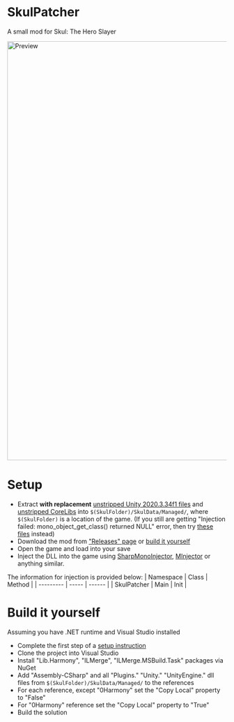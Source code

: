 # SkulPatcher
A small mod for Skul: The Hero Slayer

<img width="960" alt="Preview" src="https://user-images.githubusercontent.com/45824078/218347284-60734aae-5e13-4338-a2f1-aa29aa76e589.png">

# Setup
- Extract **with replacement** [unstripped Unity 2020.3.34f1 files](https://unity.bepinex.dev/libraries/2020.3.34.zip) and [unstripped CoreLibs](https://unity.bepinex.dev/corlibs/2020.3.34.zip) into `$(SkulFolder)/SkulData/Managed/`, where `$(SkulFolder)` is a location of the game. (If you still are getting "Injection failed: mono_object_get_class() returned NULL" error, then try [these files](https://mega.nz/folder/hnICRaYb#hZKCIBME5rKMemDnHmWd4g) instead)
- Download the mod from ["Releases" page](https://github.com/limtis0/SkulPatcher/releases) or [build it yourself](#build-it-yourself)
- Open the game and load into your save
- Inject the DLL into the game using [SharpMonoInjector](https://github.com/warbler/SharpMonoInjector), [MInjector](https://github.com/EquiFox/MInjector) or anything similar.

The information for injection is provided below:
| Namespace | Class | Method |
| --------- | ----- | ------ |
| SkulPatcher | Main | Init |


# Build it yourself
Assuming you have .NET runtime and Visual Studio installed
- Complete the first step of a [setup instruction](#setup)
- Clone the project into Visual Studio
- Install "Lib.Harmony", "ILMerge", "ILMerge.MSBuild.Task" packages via NuGet
- Add "Assembly-CSharp" and all "Plugins." "Unity." "UnityEngine." dll files from `$(SkulFolder)/SkulData/Managed/` to the references
- For each reference, except "0Harmony" set the "Copy Local" property to "False"
- For "0Harmony" reference set the "Copy Local" property to "True"
- Build the solution
